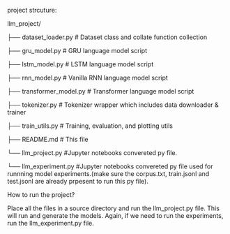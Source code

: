 project strcuture:

llm_project/

├── dataset_loader.py         # Dataset class and collate function collection

├── gru_model.py              # GRU language model script

├── lstm_model.py             # LSTM language model script

├── rnn_model.py              # Vanilla RNN language model script

├── transformer_model.py      # Transformer language model script

├── tokenizer.py              # Tokenizer wrapper which includes data downloader & trainer

├── train_utils.py            # Training, evaluation, and plotting utils

├── README.md                 # This file

└── llm_project.py           #Jupyter notebooks convereted py file. 

└── llm_experiment.py           #Jupyter notebooks convereted py file used for runnning model experiments.(make sure the corpus.txt, train.jsonl and test.jsonl are already prpesent to run this py file).


How to run the project?

Place all the files in a source directory and run the llm_project.py file. This will run and generate the models. Again, if we need to run the experiments, run the llm_experiment.py file.



